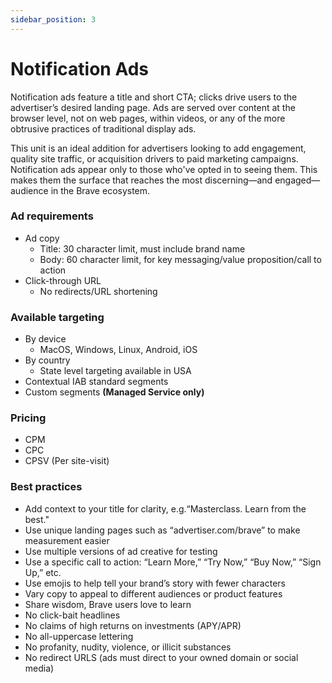 ```yaml
---
sidebar_position: 3
---
```


# Notification Ads

Notification ads feature a title and short CTA; clicks drive users to the advertiser’s desired landing page. Ads are served over content at the browser level, not on web pages, within videos, or any of the more obtrusive practices of traditional display ads.

This unit is an ideal addition for advertisers looking to add engagement, quality site traffic, or acquisition drivers to paid marketing campaigns. Notification ads appear only to those who've opted in to seeing them. This makes them the surface that reaches the most discerning—and engaged—audience in the Brave ecosystem.

### Ad requirements
- Ad copy
  - Title: 30 character limit, must include brand name
  - Body: 60 character limit, for key messaging/value proposition/call to action
- Click-through URL
  - No redirects/URL shortening

### Available targeting
- By device
  - MacOS, Windows, Linux, Android, iOS
- By country
  - State level targeting available in USA
- Contextual IAB standard segments
- Custom segments **(Managed Service only)**

### Pricing
- CPM
- CPC
- CPSV (Per site-visit)

### Best practices
- Add context to your title for clarity, e.g.“Masterclass. Learn from the best."
- Use unique landing pages such as “advertiser.com/brave” to make measurement easier
- Use multiple versions of ad creative for testing
- Use a specific call to action: “Learn More,” “Try Now,” “Buy Now,” “Sign Up,” etc.
- Use emojis to help tell your brand’s story with fewer characters
- Vary copy to appeal to different audiences or product features
- Share wisdom, Brave users love to learn
- No click-bait headlines
- No claims of high returns on investments (APY/APR)
- No all-uppercase lettering
- No profanity, nudity, violence, or illicit substances
- No redirect URLS (ads must direct to your owned domain or social media)
